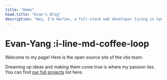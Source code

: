 ```yaml
---
title: "Home"
head.title: "Evan's Blog"
description: "Hey, I'm Harlan, a full-stack web developer living in Sydney, Australia. I'm passionate about building open-source packages in the Vue, Nuxt and Vite ecosystems."
---
```


# Evan-Yang :i-line-md-coffee-loop

Welcome to my page! Here is the open source site of the vbs team. 

Dreaming up ideas and making them come true is where my passion lies. You can find [our full projects](/projects) list here.
